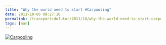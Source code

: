 ```yaml
---
title: "Why the world need to start #Carpooling"
date: 2011-10-06 08:27:10
permalink: /transportsdufutur/2011/10/why-the-world-need-to-start-carpooling.html
tags: [nan]
---
```


<p><a href="https://gabrielplassat.github.io/transportsdufutur/wp-content/uploads/sites/6/old/6a0120a66d2ad4970b015435ede740970c-pi.jpg"><img alt="Carpooling" border="0" class="asset  asset-image at-xid-6a0120a66d2ad4970b015435ede740970c image-full" src="/wp-content/uploads/sites/6/old/6a0120a66d2ad4970b015435ede740970c-800wi.jpg" title="Carpooling" /></a></p>
